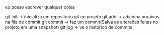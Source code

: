 eu posso escrever qualquer coisa

git init -> inicializa um repositorio git no projeto 
git add -> adiciona arquivos na fila de commit
git commit -> faz um commit(Salva as alteraões feitas no projeto em uma snapshot)
git log -> ve o historico de commits